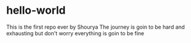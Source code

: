 # hello-world
This is the first repo ever by Shourya
The journey is goin to be hard and exhausting but don't worry everything is goin to be fine
